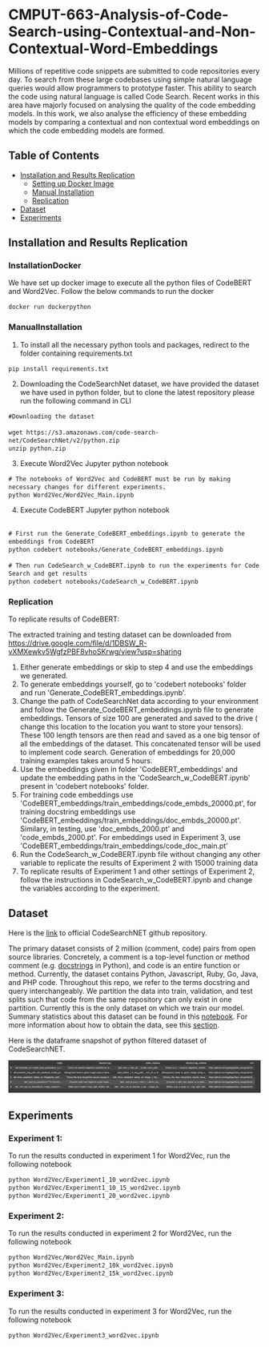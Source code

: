 # CMPUT-663-Analysis-of-Code-Search-using-Contextual-and-Non-Contextual-Word-Embeddings

Millions of repetitive code snippets are submitted to code repositories every day. To search from these large codebases using simple natural language queries would allow programmers to prototype faster. This ability to search the code using natural language is called Code Search. Recent works in this area have majorly focused on analysing the quality of the code embedding models. In this work, we also analyse the efficiency  of these embedding models by comparing a contextual and non contextual word embeddings on which the code embedding models are formed. 
## Table of Contents
* [Installation and Results Replication](#Installation)
    * [Setting up Docker Image](#InstallationDocker) 
    * [Manual Installation](#ManualInstallation) 
    * [Replication](#Replication)
* [Dataset](#Dataset)
* [Experiments](#Experiments)


## Installation and Results Replication


### InstallationDocker
We have set up docker image to execute all the python files of CodeBERT and Word2Vec. Follow the below commands to run the docker
```
docker run dockerpython
```
### ManualInstallation
1. To install all the necessary python tools and packages, redirect to the folder containing requirements.txt
```
pip install requirements.txt
```
2. Downloading the CodeSearchNet dataset, we have provided the dataset we have used in python folder, but to clone the latest repository please run the following command in CLI
```
#Downloading the dataset

wget https://s3.amazonaws.com/code-search-net/CodeSearchNet/v2/python.zip
unzip python.zip

```
3. Execute Word2Vec Jupyter python notebook
```
# The notebooks of Word2Vec and CodeBERT must be run by making necessary changes for different experiments.
python Word2Vec/Word2Vec_Main.ipynb
```
4. Execute CodeBERT Jupyter python notebook
```

# First run the Generate_CodeBERT_embeddings.ipynb to generate the embeddings from CodeBERT
python codebert notebooks/Generate_CodeBERT_embeddings.ipynb 

# Then run CodeSearch_w_CodeBERT.ipynb to run the experiments for Code Search and get results 
python codebert notebooks/CodeSearch_w_CodeBERT.ipynb
```

### Replication
To replicate results of CodeBERT:

The extracted training and testing dataset can be downloaded from https://drive.google.com/file/d/1DBSW_R-vXMXewkv5WgfzPBF8vhoSKrwg/view?usp=sharing

1) Either generate embeddings or skip to step 4 and use the embeddings we generated.
2) To generate embeddings yourself, go to 'codebert notebooks' folder and run 'Generate_CodeBERT_embeddings.ipynb'.
3) Change the path of CodeSearchNet data according to your environment and follow the Generate_CodeBERT_embeddings.ipynb file to generate embeddings. Tensors of size 100 are generated and saved to the drive ( change this location to the location you want to store your tensors). These 100 length tensors are then read and saved as a one big tensor of all the embeddings of the dataset. This concatenated tensor will be used to implement code search. Generation of embeddings for 20,000 training examples takes around 5 hours.
4) Use the embeddings given in folder 'CodeBERT_embeddings' and update the embedding paths in the 'CodeSearch_w_CodeBERT.ipynb' present in 'codebert notebooks' folder.
5) For training code embeddings use 'CodeBERT_embeddings/train_embeddings/code_embds_20000.pt', for training docstring embeddings use 'CodeBERT_embeddings/train_embeddings/doc_embds_20000.pt'. Similary, in testing, use 'doc_embds_2000.pt' and 'code_embds_2000.pt'. For embeddings used in Experiment 3, use 'CodeBERT_embeddings/train_embeddings/code_doc_main.pt'
6) Run the CodeSearch_w_CodeBERT.ipynb file without changing any other variable to replicate the results of Experiment 2 with 15000 training data
7) To replicate results of Experiment 1 and other settings of Experiment 2, follow the instructions in CodeSearch_w_CodeBERT.ipynb and change the variables according to the experiment.
## Dataset
Here is the [link](https://github.com/github/CodeSearchNet) to official CodeSearchNET github repository.

The primary dataset consists of 2 million (comment, code) pairs from open source libraries. Concretely, a comment is a top-level function or method comment (e.g. [docstrings](https://en.wikipedia.org/wiki/Docstring) in Python), and code is an entire function or method. Currently, the dataset contains Python, Javascript, Ruby, Go, Java, and PHP code. Throughout this repo, we refer to the terms docstring and query interchangeably. We partition the data into train, validation, and test splits such that code from the same repository can only exist in one partition. Currently this is the only dataset on which we train our model. Summary statistics about this dataset can be found in this [notebook](https://github.com/github/CodeSearchNet/blob/master/notebooks/ExploreData.ipynb).
For more information about how to obtain the data, see this [section](https://github.com/github/CodeSearchNet#data-details).

Here is the dataframe snapshot of python filtered dataset of CodeSearchNET.

![alt Dataframe Snapshot](https://github.com/brij1823/CMPUT-663-Analysis-of-Code-Search-using-Contextual-and-Non-Contextual-Word-Embeddings/blob/main/images/codesearchnet.png)


## Experiments

### Experiment 1:
To run the results conducted in experiment 1 for Word2Vec, run the following notebook
```
python Word2Vec/Experiment1_10_word2vec.ipynb
python Word2Vec/Experiment1_10_15_word2vec.ipynb
python Word2Vec/Experiment1_20_word2vec.ipynb
```

### Experiment 2:
To run the results conducted in experiment 2 for Word2Vec, run the following notebook
```
python Word2Vec/Word2Vec_Main.ipynb
python Word2Vec/Experiment2_10k_word2vec.ipynb
python Word2Vec/Experiment2_15k_word2vec.ipynb
```

### Experiment 3:
To run the results conducted in experiment 3 for Word2Vec, run the following notebook
```
python Word2Vec/Experiment3_word2vec.ipynb
```




